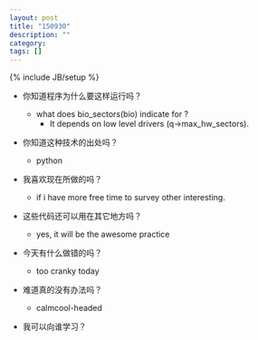 ```yaml
---
layout: post
title: "150930"
description: ""
category: 
tags: []
---
```

{% include JB/setup %}

* 你知道程序为什么要这样运行吗？
  * what does bio_sectors(bio) indicate for ?
    * It depends on low level drivers (q->max_hw_sectors).

* 你知道这种技术的出处吗？
  * python

* 我喜欢现在所做的吗？
  * if i have more free time to survey other interesting.

* 这些代码还可以用在其它地方吗？
  * yes, it will be the awesome practice

* 今天有什么做错的吗？
  * too cranky today

* 难道真的没有办法吗？
  * calmcool-headed 

* 我可以向谁学习？
 
